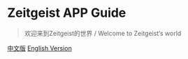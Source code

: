 # Zeitgeist APP Guide


> 欢迎来到Zeitgeist的世界 / Welcome to Zeitgeist‘s world


[中文版](#introduction)
[English Version]()
